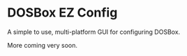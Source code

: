 # DOSBox EZ Config

A simple to use, multi-platform GUI for configuring DOSBox.

More coming very soon.
